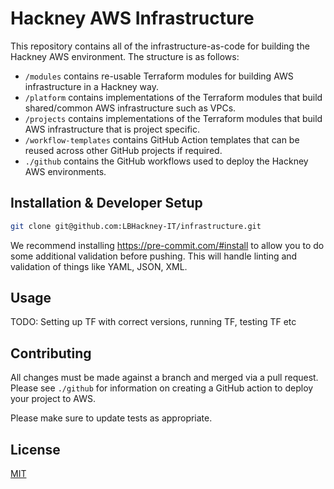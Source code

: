 # Hackney AWS Infrastructure

This repository contains all of the infrastructure-as-code for building the Hackney AWS environment. The structure is as follows:

- `/modules` contains re-usable Terraform modules for building AWS infrastructure in a Hackney way.
- `/platform` contains implementations of the Terraform modules that build shared/common AWS infrastructure such as VPCs.
- `/projects` contains implementations of the Terraform modules that build AWS infrastructure that is project specific.
- `/workflow-templates` contains GitHub Action templates that can be reused across other GitHub projects if required.
- `./github` contains the GitHub workflows used to deploy the Hackney AWS environments.


## Installation & Developer Setup

```bash
git clone git@github.com:LBHackney-IT/infrastructure.git
```

We recommend installing https://pre-commit.com/#install to allow you to do some additional validation before pushing. This will handle linting and validation of things like YAML, JSON, XML.

## Usage

TODO: Setting up TF with correct versions, running TF, testing TF etc

## Contributing
All changes must be made against a branch and merged via a pull request. Please see `./github` for information on creating a GitHub action to deploy your project to AWS.

Please make sure to update tests as appropriate.

## License
[MIT](https://choosealicense.com/licenses/mit/)

